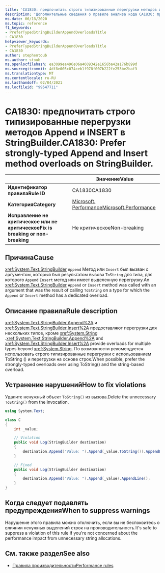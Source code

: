 ```yaml
---
title: 'CA1830: предпочитать строго типизированные перегрузки методов Append и INSERT в StringBuilder (анализ кода)'
description: 'Дополнительные сведения о правиле анализа кода CA1830: предпочитать строго типизированные перегрузки методов Append и INSERT в StringBuilder'
ms.date: 06/18/2020
ms.topic: reference
f1_keywords:
- PreferTypedStringBuilderAppendOverloadsTitle
- CA1830
helpviewer_keywords:
- PreferTypedStringBuilderAppendOverloadsTitle
- CA1830
author: stephentoub
ms.author: stoub
ms.openlocfilehash: ea3099ea496e06a4609342e1656ba42a176b899d
ms.sourcegitcommit: 4df8e005c074ceb1f978f007b222fe253be2baf3
ms.translationtype: MT
ms.contentlocale: ru-RU
ms.lasthandoff: 02/04/2021
ms.locfileid: "99547711"
---
```

# <a name="ca1830-prefer-strongly-typed-append-and-insert-method-overloads-on-stringbuilder"></a><span data-ttu-id="2ff40-103">CA1830: предпочитать строго типизированные перегрузки методов Append и INSERT в StringBuilder.</span><span class="sxs-lookup"><span data-stu-id="2ff40-103">CA1830: Prefer strongly-typed Append and Insert method overloads on StringBuilder.</span></span>

| | <span data-ttu-id="2ff40-104">Значение</span><span class="sxs-lookup"><span data-stu-id="2ff40-104">Value</span></span> |
|-|-|
| <span data-ttu-id="2ff40-105">**Идентификатор правила**</span><span class="sxs-lookup"><span data-stu-id="2ff40-105">**Rule ID**</span></span> |<span data-ttu-id="2ff40-106">CA1830</span><span class="sxs-lookup"><span data-stu-id="2ff40-106">CA1830</span></span>|
| <span data-ttu-id="2ff40-107">**Категория**</span><span class="sxs-lookup"><span data-stu-id="2ff40-107">**Category**</span></span> |[<span data-ttu-id="2ff40-108">Microsoft. Performance</span><span class="sxs-lookup"><span data-stu-id="2ff40-108">Microsoft.Performance</span></span>](performance-warnings.md)|
| <span data-ttu-id="2ff40-109">**Исправление не критическое или не критическое**</span><span class="sxs-lookup"><span data-stu-id="2ff40-109">**Fix is breaking or non-breaking**</span></span> |<span data-ttu-id="2ff40-110">Не критическое</span><span class="sxs-lookup"><span data-stu-id="2ff40-110">Non-breaking</span></span>|

## <a name="cause"></a><span data-ttu-id="2ff40-111">Причина</span><span class="sxs-lookup"><span data-stu-id="2ff40-111">Cause</span></span>

<span data-ttu-id="2ff40-112"><xref:System.Text.StringBuilder> `Append` Метод или `Insert` был вызван с аргументом, который был результатом вызова `ToString` для типа, для которого `Append` `Insert` метод или имеет выделенную перегрузку.</span><span class="sxs-lookup"><span data-stu-id="2ff40-112">An <xref:System.Text.StringBuilder> `Append` or `Insert` method was called with an argument that was the result of calling `ToString` on a type for which the `Append` or `Insert` method has a dedicated overload.</span></span>

## <a name="rule-description"></a><span data-ttu-id="2ff40-113">Описание правила</span><span class="sxs-lookup"><span data-stu-id="2ff40-113">Rule description</span></span>

<span data-ttu-id="2ff40-114"><xref:System.Text.StringBuilder.Append%2A> и <xref:System.Text.StringBuilder.Insert%2A> предоставляют перегрузки для нескольких типов, кроме <xref:System.String> .</span><span class="sxs-lookup"><span data-stu-id="2ff40-114"><xref:System.Text.StringBuilder.Append%2A> and <xref:System.Text.StringBuilder.Insert%2A> provide overloads for multiple types beyond <xref:System.String>.</span></span>  <span data-ttu-id="2ff40-115">По возможности рекомендуется использовать строго типизированные перегрузки с использованием ToString () и перегрузки на основе строк.</span><span class="sxs-lookup"><span data-stu-id="2ff40-115">When possible, prefer the strongly-typed overloads over using ToString() and the string-based overload.</span></span>

## <a name="how-to-fix-violations"></a><span data-ttu-id="2ff40-116">Устранение нарушений</span><span class="sxs-lookup"><span data-stu-id="2ff40-116">How to fix violations</span></span>

<span data-ttu-id="2ff40-117">Удалите ненужный объект `ToString()` из вызова.</span><span class="sxs-lookup"><span data-stu-id="2ff40-117">Delete the unnecessary `ToString()` from the invocation.</span></span>

```csharp
using System.Text;

class C
{
    int _value;

    // Violation
    public void Log(StringBuilder destination)
    {
        destination.Append("Value: ").Append(_value.ToString()).AppendLine();
    }

    // Fixed
    public void Log(StringBuilder destination)
    {
        destination.Append("Value: ").Append(_value).AppendLine();
    }
}
```

## <a name="when-to-suppress-warnings"></a><span data-ttu-id="2ff40-118">Когда следует подавлять предупреждения</span><span class="sxs-lookup"><span data-stu-id="2ff40-118">When to suppress warnings</span></span>

<span data-ttu-id="2ff40-119">Нарушение этого правила можно отключить, если вы не беспокоитесь о влиянии ненужных выделений строк на производительность.</span><span class="sxs-lookup"><span data-stu-id="2ff40-119">It's safe to suppress a violation of this rule if you're not concerned about the performance impact from unnecessary string allocations.</span></span>

## <a name="see-also"></a><span data-ttu-id="2ff40-120">См. также раздел</span><span class="sxs-lookup"><span data-stu-id="2ff40-120">See also</span></span>

- [<span data-ttu-id="2ff40-121">Правила производительности</span><span class="sxs-lookup"><span data-stu-id="2ff40-121">Performance rules</span></span>](performance-warnings.md)

